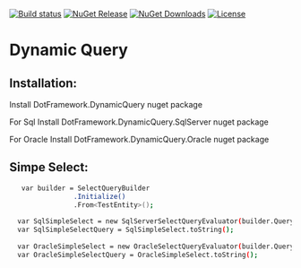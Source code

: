 [![Build status](https://ci.appveyor.com/api/projects/status/s20w31tl8v7uomw8?svg=true)](https://ci.appveyor.com/project/dotFramework/dynamic-query)
[![NuGet Release](https://img.shields.io/nuget/vpre/DotFramework.DynamicQuery.svg)](https://www.nuget.org/packages/DotFramework.DynamicQuery)
[![NuGet Downloads](https://img.shields.io/nuget/dt/DotFramework.DynamicQuery.svg)](https://www.nuget.org/packages/DotFramework.DynamicQuery)
[![License](https://img.shields.io/badge/license-apache%202.0-60C060.svg)](https://github.com/dotFramework/dynamic-query/blob/master/LICENSE)

# Dynamic Query

## Installation:

  Install DotFramework.DynamicQuery nuget package
  
  For Sql Install DotFramework.DynamicQuery.SqlServer nuget package
  
  For Oracle Install DotFramework.DynamicQuery.Oracle nuget package
  
## Simpe Select:

```bash
   var builder = SelectQueryBuilder
                .Initialize()
                .From<TestEntity>();
  
  var SqlSimpleSelect = new SqlServerSelectQueryEvaluator(builder.Query);
  var SqlSimpleSelectQuery = SqlSimpleSelect.toString();
  
  var OracleSimpleSelect = new OracleSelectQueryEvaluator(builder.Query);
  var OracleSimpleSelectQuery = OracleSimpleSelect.toString();
```
